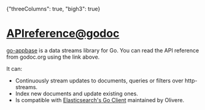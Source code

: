 {"threeColumns": true, "bigh3": true}

<h1><a href="https://godoc.org/github.com/appbaseio/go-appbase" target="_blank">APIreference@godoc <span class="fa fa-external-link"></span></a></h1>

[go-appbase](https://github.com/appbaseio/go-appbase) is a data streams library for Go. You can read the API reference from godoc.org using the link above.

It can:

* Continuously stream updates to documents, queries or filters over http-streams.  
* Index new documents and update existing ones.  
* Is compatible with [Elasticsearch's Go Client](https://github.com/olivere/elastic) maintained by Olivere. 


